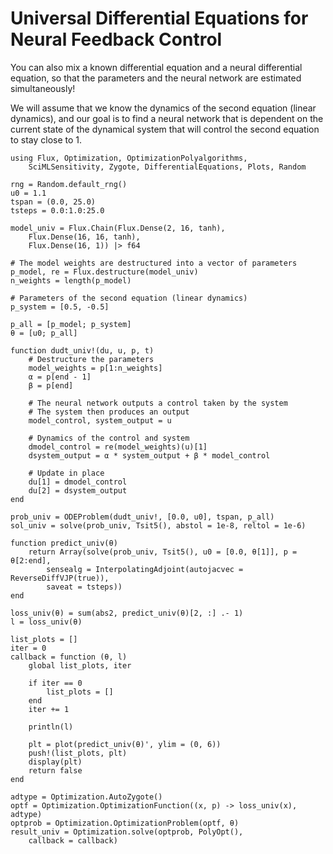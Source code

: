 # Universal Differential Equations for Neural Feedback Control

You can also mix a known differential equation and a neural differential
equation, so that the parameters and the neural network are estimated
simultaneously!

We will assume that we know the dynamics of the second equation
(linear dynamics), and our goal is to find a neural network that is dependent
on the current state of the dynamical system that will control the second
equation to stay close to 1.

```@example udeneuralcontrol
using Flux, Optimization, OptimizationPolyalgorithms,
    SciMLSensitivity, Zygote, DifferentialEquations, Plots, Random

rng = Random.default_rng()
u0 = 1.1
tspan = (0.0, 25.0)
tsteps = 0.0:1.0:25.0

model_univ = Flux.Chain(Flux.Dense(2, 16, tanh),
    Flux.Dense(16, 16, tanh),
    Flux.Dense(16, 1)) |> f64

# The model weights are destructured into a vector of parameters
p_model, re = Flux.destructure(model_univ)
n_weights = length(p_model)

# Parameters of the second equation (linear dynamics)
p_system = [0.5, -0.5]

p_all = [p_model; p_system]
θ = [u0; p_all]

function dudt_univ!(du, u, p, t)
    # Destructure the parameters
    model_weights = p[1:n_weights]
    α = p[end - 1]
    β = p[end]

    # The neural network outputs a control taken by the system
    # The system then produces an output
    model_control, system_output = u

    # Dynamics of the control and system
    dmodel_control = re(model_weights)(u)[1]
    dsystem_output = α * system_output + β * model_control

    # Update in place
    du[1] = dmodel_control
    du[2] = dsystem_output
end

prob_univ = ODEProblem(dudt_univ!, [0.0, u0], tspan, p_all)
sol_univ = solve(prob_univ, Tsit5(), abstol = 1e-8, reltol = 1e-6)

function predict_univ(θ)
    return Array(solve(prob_univ, Tsit5(), u0 = [0.0, θ[1]], p = θ[2:end],
        sensealg = InterpolatingAdjoint(autojacvec = ReverseDiffVJP(true)),
        saveat = tsteps))
end

loss_univ(θ) = sum(abs2, predict_univ(θ)[2, :] .- 1)
l = loss_univ(θ)
```

```@example udeneuralcontrol
list_plots = []
iter = 0
callback = function (θ, l)
    global list_plots, iter

    if iter == 0
        list_plots = []
    end
    iter += 1

    println(l)

    plt = plot(predict_univ(θ)', ylim = (0, 6))
    push!(list_plots, plt)
    display(plt)
    return false
end
```

```@example udeneuralcontrol
adtype = Optimization.AutoZygote()
optf = Optimization.OptimizationFunction((x, p) -> loss_univ(x), adtype)
optprob = Optimization.OptimizationProblem(optf, θ)
result_univ = Optimization.solve(optprob, PolyOpt(),
    callback = callback)
```
